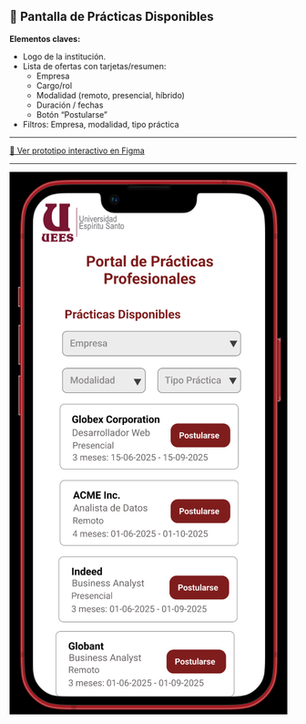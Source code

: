 ## 📄 Pantalla de Prácticas Disponibles

**Elementos claves:**

- Logo de la institución.  
- Lista de ofertas con tarjetas/resumen:
	- Empresa
	- Cargo/rol
	- Modalidad (remoto, presencial, híbrido)
	- Duración / fechas
	- Botón “Postularse”
- Filtros: Empresa, modalidad, tipo práctica

---

[🔗 Ver prototipo interactivo en Figma](https://www.figma.com/proto/j0V39vu9UWRNKr74xZncYf/Portal-de-Pr%C3%A1cticas---Estudiante?node-id=48-85&p=f&t=KmIV1nl8xFDg1VZD-1&scaling=scale-down&content-scaling=fixed&page-id=1%3A3&starting-point-node-id=48%3A85)

---

![Pantalla de Prácticas Disponibles](./Pantalla_Practicas_Disponibles.png)



